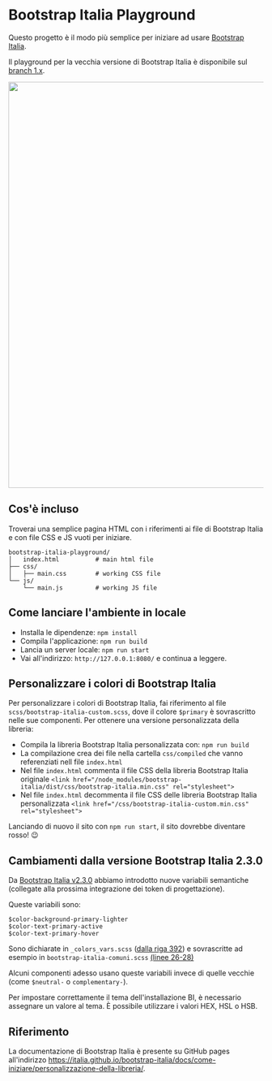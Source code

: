 # Bootstrap Italia Playground

Questo progetto è il modo più semplice per iniziare ad usare [Bootstrap Italia](https://italia.github.io/bootstrap-italia/).

Il playground per la vecchia versione di Bootstrap Italia è disponibile sul [branch 1.x](https://github.com/italia/bootstrap-italia-playground/tree/1.x).

<img src="https://github.com/italia/bootstrap-italia-playground/blob/1.x/bootstrap-italia-playground.png?raw=true" width="800"> 

## Cos'è incluso

Troverai una semplice pagina HTML con i riferimenti ai file di Bootstrap Italia e con file CSS e JS vuoti per iniziare.

```
bootstrap-italia-playground/
│   index.html          # main html file
├── css/
│   ├── main.css        # working CSS file
└── js/
    └── main.js         # working JS file
```

## Come lanciare l'ambiente in locale

* Installa le dipendenze: `npm install`
* Compila l'applicazione: `npm run build`
* Lancia un server locale: `npm run start`
* Vai all'indirizzo: `http://127.0.0.1:8080/` e continua a leggere.

## Personalizzare i colori di Bootstrap Italia

Per personalizzare i colori di Bootstrap Italia, fai riferimento al file `scss/bootstrap-italia-custom.scss`, dove il colore `$primary` è sovrascritto nelle sue componenti.
Per ottenere una versione personalizzata della libreria:

* Compila la libreria Bootstrap Italia personalizzata con: `npm run build`
* La compilazione crea dei file nella cartella `css/compiled` che vanno referenziati nell file `index.html`
* Nel file `index.html` commenta il file CSS della libreria Bootstrap Italia originale `<link href="/node_modules/bootstrap-italia/dist/css/bootstrap-italia.min.css" rel="stylesheet">`
* Nel file `index.html` decommenta il file CSS delle libreria Bootstrap Italia personalizzata `<link href="/css/bootstrap-italia-custom.min.css" rel="stylesheet">`

Lanciando di nuovo il sito con `npm run start`, il sito dovrebbe diventare rosso! 😉

## Cambiamenti dalla versione Bootstrap Italia 2.3.0

Da [Bootstrap Italia v2.3.0](https://github.com/italia/bootstrap-italia/releases/tag/v2.3.0) abbiamo introdotto nuove variabili semantiche (collegate alla prossima integrazione dei token di progettazione).

Queste variabili sono:

```sss
$color-background-primary-lighter
$color-text-primary-active
$color-text-primary-hover
```

Sono dichiarate in `_colors_vars.scss` ([dalla riga 392](https://github.com/italia/bootstrap-italia/blob/main/src/scss/utilities/colors_vars.scss)) e sovrascritte ad esempio in `bootstrap-italia-comuni.scss` [(linee 26-28)](https://github.com/italia/bootstrap-italia/blob/main/src/scss/bootstrap-italia-comuni.scss)

Alcuni componenti adesso usano queste variabili invece di quelle vecchie (come `$neutral-` o `complementary-`).

Per impostare correttamente il tema dell'installazione BI, è necessario assegnare un valore al tema. È possibile utilizzare i valori HEX, HSL o HSB.

## Riferimento

La documentazione di Bootstrap Italia è presente su GitHub pages all'indirizzo https://italia.github.io/bootstrap-italia/docs/come-iniziare/personalizzazione-della-libreria/.

